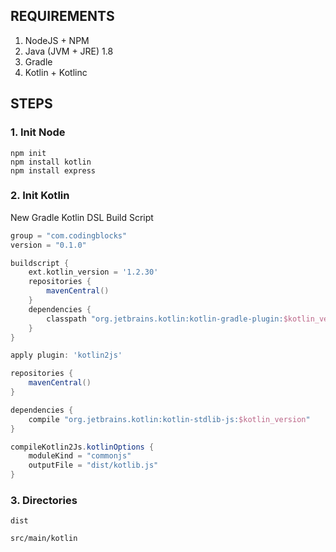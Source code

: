 
## REQUIREMENTS

1. NodeJS + NPM
2. Java (JVM + JRE) 1.8
3. Gradle
4. Kotlin + Kotlinc


## STEPS

### 1. Init Node

```
npm init
npm install kotlin
npm install express
```

### 2. Init Kotlin

New Gradle Kotlin DSL Build Script

```groovy
group = "com.codingblocks"
version = "0.1.0"

buildscript {
    ext.kotlin_version = '1.2.30'
    repositories {
        mavenCentral()
    }
    dependencies {
        classpath "org.jetbrains.kotlin:kotlin-gradle-plugin:$kotlin_version"
    }
}

apply plugin: 'kotlin2js'

repositories {
    mavenCentral()
}

dependencies {
    compile "org.jetbrains.kotlin:kotlin-stdlib-js:$kotlin_version"
}

compileKotlin2Js.kotlinOptions {
    moduleKind = "commonjs"
    outputFile = "dist/kotlib.js"
}
```

### 3. Directories

`dist`

`src/main/kotlin`


